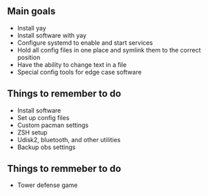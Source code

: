 ## Main goals
* Install yay
* Install software with yay
* Configure systemd to enable and start services
* Hold all config files in one place and symlink them to the correct position
* Have the ability to change text in a file 
* Special config tools for edge case software


## Things to remember to do
* Install software
* Set up config files
* Custom pacman settings
* ZSH setup
* Udisk2, bluetooth, and other utilities
* Backup obs settings


## Things to remmeber to do
* Tower defense game
